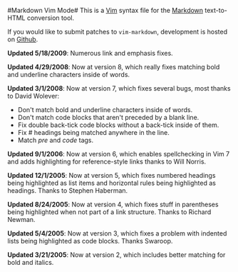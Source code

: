 #Markdown Vim Mode#
This is a [Vim](http://www.vim.org/) syntax file for the [Markdown](http://daringfireball.net/projects/markdown/) text-to-HTML conversion tool.

If you would like to submit patches to `vim-markdown`, development is hosted on [Github](http://github.com/ujihisa/vim-markdown/).

**Updated 5/18/2009**: Numerous link and emphasis fixes.

**Updated 4/29/2008**: Now at version 8, which really fixes matching bold and underline characters inside of words.

**Updated 3/1/2008**: Now at version 7, which fixes several bugs, most thanks to David Wolever:

- Don't match bold and underline characters inside of words.
- Don't match code blocks that aren't preceded by a blank line.
- Fix double back-tick code blocks without a back-tick inside of them.
- Fix # headings being matched anywhere in the line.
- Match _pre_ and _code_ tags.

**Updated 9/1/2006**: Now at version 6, which enables spellchecking in Vim 7 and adds highlighting for reference-style links thanks to Will Norris.

**Updated 12/1/2005**: Now at version 5, which fixes numbered headings being highlighted as list items and horizontal rules being highlighted as headings. Thanks to Stephen Haberman.

**Updated 8/24/2005**: Now at version 4, which fixes stuff in parentheses being highlighted when not part of a link structure. Thanks to Richard Newman.

**Updated 5/4/2005**: Now at version 3, which fixes a problem with indented lists being highlighted as code blocks. Thanks Swaroop.

**Updated 3/21/2005**: Now at version 2, which includes better matching for bold and italics.
